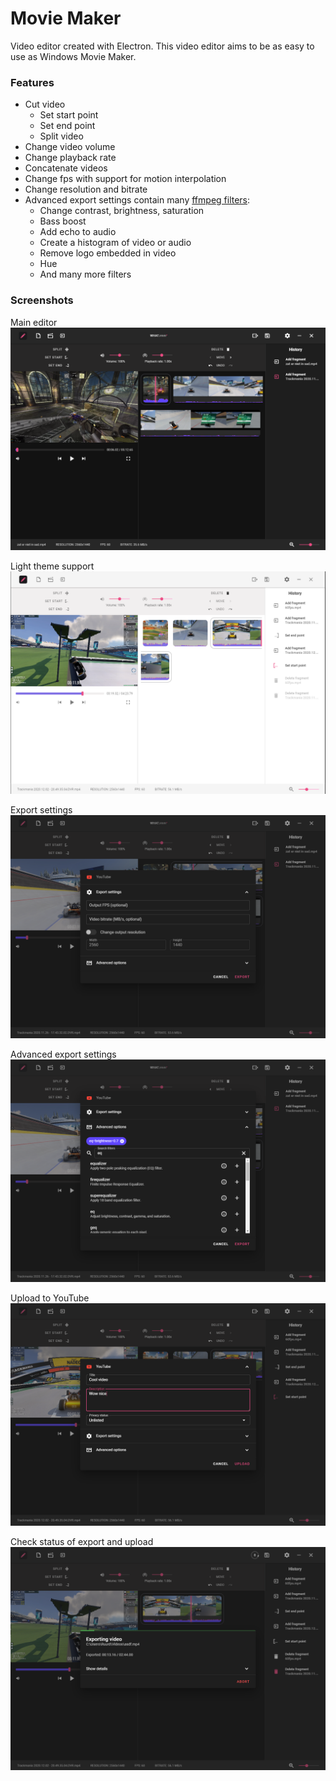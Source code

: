 # Movie Maker
Video editor created with Electron. This video editor aims to be as easy to use as Windows Movie Maker. 

### Features
* Cut video
    * Set start point
    * Set end point
    * Split video
* Change video volume
* Change playback rate
* Concatenate videos
* Change fps with support for motion interpolation
* Change resolution and bitrate
* Advanced export settings contain many [ffmpeg filters](https://ffmpeg.org/ffmpeg-filters.html):
   * Change contrast, brightness, saturation
   * Bass boost 
   * Add echo to audio
   * Create a histogram of video or audio
   * Remove logo embedded in video
   * Hue
   * And many more filters

### Screenshots
Main editor
![Editor](/.gh/basic.png?raw=true "Editor")

Light theme support
![Editor (light theme)](/.gh/basic-light.png?raw=true "Editor (light theme)")

Export settings
![Export settings](/.gh/export-settings.png?raw=true "Export settings")

Advanced export settings
![Advanced export settings](/.gh/advanced.png?raw=true "Advanced export settings")

Upload to YouTube
![Upload settings](/.gh/upload.png?raw=true "Upload settings")

Check status of export and upload
![Export status](/.gh/export-status.png?raw=true "Export status")

